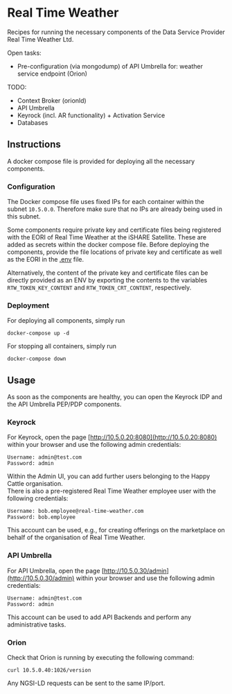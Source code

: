 # Real Time Weather

Recipes for running the necessary components of the Data Service Provider 
Real Time Weather Ltd.

Open tasks:
* Pre-configuration (via mongodump) of API Umbrella for: weather service endpoint (Orion)


TODO:
* Context Broker (orionld)
* API Umbrella
* Keyrock (incl. AR functionality) + Activation Service
* Databases


## Instructions

A docker compose file is provided for deploying all the necessary components. 



### Configuration

The Docker compose file uses fixed IPs for each container within the subnet `10.5.0.0`. Therefore make sure 
that no IPs are already being used in this subnet.

Some components require private key and certificate files being registered with the EORI of 
Real Time Weather at the 
iSHARE Satellite. These are added as secrets within the docker compose file. 
Before deploying the components, provide the file locations of private key and certificate as well as the EORI in 
the [.env](./.env) file.

Alternatively, the content of the private key and certificate files can be directly provided as an ENV by 
exporting the contents to the variables `RTW_TOKEN_KEY_CONTENT` and `RTW_TOKEN_CRT_CONTENT`, respectively.


### Deployment

For deploying all components, simply run
```shell
docker-compose up -d
```

For stopping all containers, simply run
```shell
docker-compose down
```



## Usage

As soon as the components are healthy, you can open the Keyrock IDP and the API Umbrella PEP/PDP components.


### Keyrock

For Keyrock, open the page [http://10.5.0.20:8080](http://10.5.0.20:8080) 
within your browser and use the following admin credentials: 
```
Username: admin@test.com
Password: admin
```
Within the Admin UI, you can add further users belonging to the Happy Cattle organisation.  
There is also a pre-registered Real Time Weather employee user with the following credentials:
```
Username: bob.employee@real-time-weather.com
Password: bob.employee
```
This account can be used, e.g., for creating offerings on the marketplace on behalf of the 
organisation of Real Time Weather.


### API Umbrella

For API Umbrella, open the page [http://10.5.0.30/admin](http://10.5.0.30/admin) 
within your browser and use the following admin credentials: 
```
Username: admin@test.com
Password: admin
```
This account can be used to add API Backends and perform any administrative tasks.


### Orion

Check that Orion is running by executing the following command:
```shell
curl 10.5.0.40:1026/version
```
Any NGSI-LD requests can be sent to the same IP/port.


